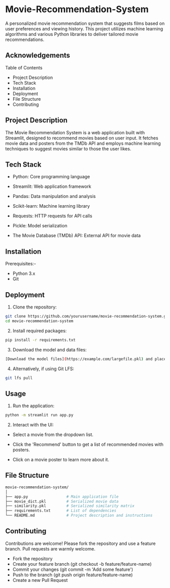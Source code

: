 
# Movie-Recommendation-System

A personalized movie recommendation system that suggests films based on user preferences and viewing history. This project utilizes machine learning algorithms and various Python libraries to deliver tailored movie recommendations.


## Acknowledgements

Table of Contents
-  Project Description
-  Tech Stack
-  Installation
-  Deployment
-  File Structure
-  Contributing



## Project Description

The Movie Recommendation System is a web application built with Streamlit, designed to recommend movies based on user input. It fetches movie data and posters from the TMDb API and employs machine learning techniques to suggest movies similar to those the user likes.
## Tech Stack

- Python: Core programming language

- Streamlit: Web application framework

- Pandas: Data manipulation and analysis

- Scikit-learn: Machine learning library

- Requests: HTTP requests for API calls

- Pickle: Model serialization

- The Movie Database (TMDb) API: External API for movie data
## Installation


Prerequisites:-
- Python 3.x
- Git
## Deployment

1. Clone the repository:

```bash
git clone https://github.com/yourusername/movie-recommendation-system.git
cd movie-recommendation-system
  ```

2. Install required packages:

```bash
pip install -r requirements.txt

  ```
3. Download the model and data files:

```bash
[Download the model files](https://example.com/largefile.pkl) and place them in the root directory of the project.

  ```
4. Alternatively, if using Git LFS:

```bash
git lfs pull

  ```



## Usage

1. Run the application:
```bash
python -m streamlit run app.py

  ```

2. Interact with the UI:

- Select a movie from the dropdown list.

-  Click the 'Recommend' button to get a list of recommended movies with posters.

-  Click on a movie poster to learn more about it.



## File Structure


```bash
movie-recommendation-system/
│
├── app.py                 # Main application file
├── movie_dict.pkl         # Serialized movie data
├── similarity.pkl         # Serialized similarity matrix
├── requirements.txt       # List of dependencies
└── README.md              # Project description and instructions

  ```
## Contributing

Contributions are welcome! Please fork the repository and use a feature branch. Pull requests are warmly welcome.

- Fork the repository
- Create your feature branch (git checkout -b feature/feature-name)
- Commit your changes (git commit -m 'Add some feature')
- Push to the branch (git push origin feature/feature-name)
- Create a new Pull Request